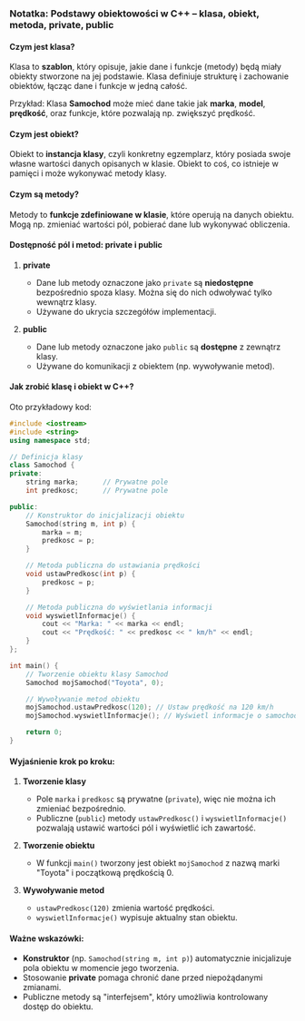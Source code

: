 ### Notatka: Podstawy obiektowości w C++ – klasa, obiekt, metoda, private, public

#### Czym jest klasa?

Klasa to **szablon**, który opisuje, jakie dane i funkcje (metody) będą miały obiekty stworzone na jej podstawie. Klasa definiuje strukturę i zachowanie obiektów, łącząc dane i funkcje w jedną całość.

Przykład: Klasa **Samochod** może mieć dane takie jak **marka**, **model**, **prędkość**, oraz funkcje, które pozwalają np. zwiększyć prędkość.

#### Czym jest obiekt?

Obiekt to **instancja klasy**, czyli konkretny egzemplarz, który posiada swoje własne wartości danych opisanych w klasie. Obiekt to coś, co istnieje w pamięci i może wykonywać metody klasy.

#### Czym są metody?

Metody to **funkcje zdefiniowane w klasie**, które operują na danych obiektu. Mogą np. zmieniać wartości pól, pobierać dane lub wykonywać obliczenia.

#### Dostępność pól i metod: **private** i **public**

1. **private**  
   - Dane lub metody oznaczone jako `private` są **niedostępne** bezpośrednio spoza klasy. Można się do nich odwoływać tylko wewnątrz klasy.  
   - Używane do ukrycia szczegółów implementacji.

2. **public**  
   - Dane lub metody oznaczone jako `public` są **dostępne** z zewnątrz klasy.  
   - Używane do komunikacji z obiektem (np. wywoływanie metod).

#### Jak zrobić klasę i obiekt w C++?

Oto przykładowy kod:

```cpp
#include <iostream>
#include <string>
using namespace std;

// Definicja klasy
class Samochod {
private:
    string marka;      // Prywatne pole
    int predkosc;      // Prywatne pole

public:
    // Konstruktor do inicjalizacji obiektu
    Samochod(string m, int p) {
        marka = m;
        predkosc = p;
    }

    // Metoda publiczna do ustawiania prędkości
    void ustawPredkosc(int p) {
        predkosc = p;
    }

    // Metoda publiczna do wyświetlania informacji
    void wyswietlInformacje() {
        cout << "Marka: " << marka << endl;
        cout << "Prędkość: " << predkosc << " km/h" << endl;
    }
};

int main() {
    // Tworzenie obiektu klasy Samochod
    Samochod mojSamochod("Toyota", 0);

    // Wywoływanie metod obiektu
    mojSamochod.ustawPredkosc(120); // Ustaw prędkość na 120 km/h
    mojSamochod.wyswietlInformacje(); // Wyświetl informacje o samochodzie

    return 0;
}
```

#### Wyjaśnienie krok po kroku:

1. **Tworzenie klasy**  
   - Pole `marka` i `predkosc` są prywatne (`private`), więc nie można ich zmieniać bezpośrednio.
   - Publiczne (`public`) metody `ustawPredkosc()` i `wyswietlInformacje()` pozwalają ustawić wartości pól i wyświetlić ich zawartość.

2. **Tworzenie obiektu**  
   - W funkcji `main()` tworzony jest obiekt `mojSamochod` z nazwą marki "Toyota" i początkową prędkością 0.

3. **Wywoływanie metod**  
   - `ustawPredkosc(120)` zmienia wartość prędkości.
   - `wyswietlInformacje()` wypisuje aktualny stan obiektu.

#### Ważne wskazówki:
- **Konstruktor** (np. `Samochod(string m, int p)`) automatycznie inicjalizuje pola obiektu w momencie jego tworzenia.
- Stosowanie **private** pomaga chronić dane przed niepożądanymi zmianami.
- Publiczne metody są "interfejsem", który umożliwia kontrolowany dostęp do obiektu.
